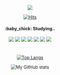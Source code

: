 <div align=center>
 
<img src="https://capsule-render.vercel.app/api?type=waving&color=random&height=270&section=footer&text=Hello%20World&fontSize=80&fontColor=FFFFFF&fontAlignY=60&desc=noobDev&descSize=30&descAlign=68&descAlignY=80" />

[![Hits](https://hits.seeyoufarm.com/api/count/incr/badge.svg?url=https%3A%2F%2Fgithub.com%2FcoldBrew2&count_bg=%2372E0B3&title_bg=%23969393&icon=&icon_color=%23C6C1C1&title=hits&edge_flat=true)](https://hits.seeyoufarm.com)

<h4>:baby_chick: Studying.. </h4>

<p>
<img src="https://img.shields.io/badge/JAVA-007396?style=flat-square&logo=java&logoColor=FFFFFF"/>
<img src="https://img.shields.io/badge/SPRING-6DB33F?style=flat-square&logo=spring&logoColor=FFFFFF"/>
<img src="https://img.shields.io/badge/MySQL-4479A1?style=flat-square&logo=mysql&logoColor=FFFFFF"/>
<img src="https://img.shields.io/badge/Oracle-F80000?style=flat-square&logo=oracle&logoColor=FFFFFF"/>
<img src="https://img.shields.io/badge/JavaScript-F7DF1E?style=flat-square&logo=javascript&logoColor=FFFFFF"/>
<img src="https://img.shields.io/badge/HTML-E34F26?style=flat-square&logo=html5&logoColor=FFFFFF"/>
<img src="https://img.shields.io/badge/CSS-1572B6?style=flat-square&logo=css3&logoColor=FFFFFF"/>
 </p>
 
 #

[![Top Langs](https://github-readme-stats.vercel.app/api/top-langs/?username=coldBrew2&layout=compact)](https://github.com/coldBrew2/github-readme-stats)

![My GitHub stats](https://github-readme-stats.vercel.app/api?username=coldBrew2&show_icons=true&theme=vue)

 </div>
